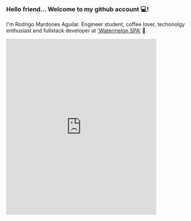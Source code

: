 

### Hello friend... Welcome to my github account 💻!

I'm Rodrigo Mardones Aguilar. Engineer student, coffee lover, techonolgy enthusiast and fullstack developer at ['Watermelon SPA'](http://bewatermelon.com/)  🍉.


<iframe
  src="https://carbon.now.sh/embed?bg=rgba(171%2C%20184%2C%20195%2C%201)&t=one-dark&wt=none&l=javascript&ds=true&dsyoff=20px&dsblur=68px&wc=true&wa=false&pv=56px&ph=56px&ln=true&fl=1&fm=Hack&fs=13px&lh=132%25&si=false&es=2x&wm=false&code=const%2520myFavTechnologies%2520%253D%2520%257B%250A%2509back%253A%2520%257B%250A%2520%2520%2520%2520%2509javascript%253A%2520true%252C%250A%2520%2520%2520%2520%2520%2520%2509python%253A%2520true%252C%250A%2520%2520%2520%2520%2520%2520%2509typescript%253A%2520true%252C%250A%2520%2520%2520%2520%2520%2520%2509node%253A%2520true%252C%250A%2520%2520%2520%2520%2520%2520%2509django%253A%2520true%250A%2520%2520%2520%2520%257D%252C%250A%2520%2520%2509front%2520%253A%2520%257B%250A%2520%2520%2520%2520%2509reactjs%2520%253A%2520true%252C%250A%2520%2520%2520%2520%2520%2520%2509vuejs%2520%253Atrue%250A%2520%2520%2520%2520%257D%252C%250A%2520%2520%2509others%253A%2520%257B%250A%2520%2520%2520%2520%2509docker%2520%253A%2520true%252C%250A%2520%2520%2520%2520%2520%2520%2509gcp%2520%253A%2520true%250A%2520%2520%2520%2520%257D%250A%257D"
  style="width: 406px; height: 475px; border:0; transform: scale(1); overflow:hidden;"
  sandbox="allow-scripts allow-same-origin">
</iframe>

<!--
**RodrigoMardones/RodrigoMardones** is a ✨ _special_ ✨ repository because its `README.md` (this file) appears on your GitHub profile.

Here are some ideas to get you started:

- 🔭 I’m currently working on ...
- 🌱 I’m currently learning ...
- 👯 I’m looking to collaborate on ...
- 🤔 I’m looking for help with ...
- 💬 Ask me about ...
- 📫 How to reach me: ...
- 😄 Pronouns: ...
- ⚡ Fun fact: ...
-->
